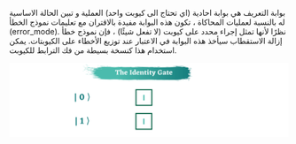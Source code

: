 بوابة التعريف
هي بوابة احادية (اي تحتاج الى كيوبت واحد) العملية  و تبين الحالة الاساسية له
بالنسبة لعمليات المحاكاة ، تكون هذه البوابة مفيدة بالاقتران مع تعليمات نموذج الخطأ (error_mode). نظرًا لأنها تمثل إجراء محدد على كيوبت (لا تفعل شيئًا) ، فإن نموذج خطأ إزالة الاستقطاب سيأخذ هذه البوابة في الاعتبار عند توزيع الأخطاء على الكيوبتات. يمكن استخدام هذا كنسخة بسيطة من فك الترابط للكيوبت.

<!--هذا الجملة ما زالت بحاجة الى ترجمة : Note that more sophisticated error models might be needed to model more accurately the effects of decoherence, leakage, etc.-->

 ![pauli i gif](/docfx_project/images/pauliIG.gif)
 